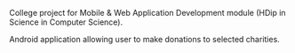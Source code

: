 College project for Mobile & Web Application Development module (HDip in Science in Computer Science).

Android application allowing user to make donations to selected charities.
